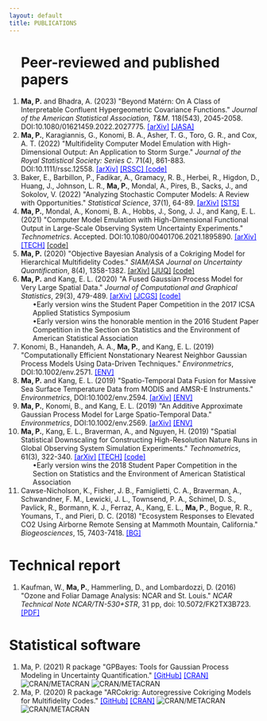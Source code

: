 ```yaml
---
layout: default
title: PUBLICATIONS
---
```



<ol start="1">
  



<!-- <h1>Submitted papers </h1> -->




  






<h1>Peer-reviewed and published papers </h1> 

<li> <b> Ma, P.</b> and Bhadra, A. (2023) "Beyond Mat&eacute;rn: On A Class of Interpretable Confluent Hypergeometric Covariance Functions." <em>Journal of the American Statistical Association, T&M</em>. 118(543), 2045-2058. DOI:10.1080/01621459.2022.2027775. <a href="https://arxiv.org/abs/1911.05865" target="blank" style="color:blue;">[arXiv]</a> <a href="https://doi.org/10.1080/01621459.2022.2027775" target="blank" style="color:blue;">[JASA]</a>
</li>

<li> <b> Ma, P.</b>, Karagiannis, G., Konomi, B. A., Asher, T. G., Toro, G. R., and Cox, A. T. (2022) "Multifidelity Computer Model Emulation with High-Dimensional Output: An Application to Storm Surge." <em>Journal of the Royal Statistical Society: Series C</em>. 71(4), 861-883. DOI:10.1111/rssc.12558. <a href="https://arxiv.org/abs/1909.01836" target="blank" style="color:blue;">[arXiv]</a> <a href="https://doi.org/10.1111/rssc.12558" target="blank" style="color:blue;">[RSSC] </a> <a href="https://github.com/pulongma/PPCokriging" target="blank" style="color:blue;">[code]</a>
</li> 
  

  
<li>
  Baker, E., Barbillon, P., Fadikar, A., Gramacy, R. B., Herbei, R., Higdon, D., Huang, J., Johnson, L. R., <b>Ma, P.</b>, Mondal, A., Pires, B., Sacks, J., and Sokolov, V. (2022) "Analyzing Stochastic Computer Models: A Review with Opportunities." <em>Statistical Science</em>, 37(1), 64-89. <a href="https://arxiv.org/abs/2002.01321" target="blank" style="color:blue;">[arXiv]</a> <a href="https://doi.org/10.1214/21-STS822" target="blank" style="color:blue;">[STS]</a>
</li>

<li> 
  <b> Ma, P.</b>, Mondal, A., Konomi, B. A., Hobbs, J., Song, J. J., and Kang, E. L. (2021) "Computer Model Emulation with High-Dimensional Functional Output in Large-Scale Observing System Uncertainty Experiments." <em>Technometrics</em>. Accepted. DOI:10.1080/00401706.2021.1895890. <a href="https://arxiv.org/abs/1911.09274" target="blank" style="color:blue;">[arXiv]</a> <a href="https://doi.org/10.1080/00401706.2021.1895890" target="blank" style="color:blue;">[TECH]</a> <a href="https://github.com/pulongma/Computer-Model-Emulation-with-High-Dimensional-Functional-Output-in-Large-Scale-Observing-System-Unc" target="blank" >[code]</a>
</li> 

<li> <b> Ma, P.</b> (2020) "Objective Bayesian Analysis of a Cokriging Model for Hierarchical Multifidelity Codes." <em>SIAM/ASA Journal on Uncertainty Quantification</em>, 8(4), 1358-1382. <a href="https://arxiv.org/abs/1910.10225" target="blank" >[arXiv]</a> <a href="https://doi.org/10.1137/19M1289893" target="blank" >[JUQ]</a> <a href="https://github.com/pulongma/OBayesARCokrig" target="blank" >[code]</a>
</li>

<li> <b>Ma, P.</b> and Kang, E. L. (2020) "A Fused Gaussian Process Model for Very Large Spatial Data." <em>Journal of Computational and Graphical Statistics</em>, 29(3), 479-489. <a href="https://arxiv.org/abs/1702.08797" target="blank" style="color:blue;">[arXiv]</a> <a href="https://doi.org/10.1080/10618600.2019.1704293" target="blank" style="color:blue;">[JCGS]</a> <a href="https://github.com/pulongma/FGPmodeling" target="blank" style="color:blue;">[code]</a>
  <ul>&bull;Early version wins the Student Paper Competition in the 2017 ICSA Applied Statistics Symposium</ul>
  <ul>&bull;Early version wins the honorable mention in the 2016 Student Paper Competition in the Section on Statistics and the Environment of American Statistical Association</ul>
</li>


<li> Konomi, B., Hanandeh, A. A., <b>Ma, P.</b>, and Kang, E. L. (2019) "Computationally Efficient Nonstationary Nearest Neighbor Gaussian Process Models Using Data-Driven Techniques." <em>Environmetrics</em>, DOI:10.1002/env.2571. <a href="https://doi.org/10.1002/env.2571" target="blank" style="color:blue;">[ENV]</a>
</li>


<li> <b>Ma, P.</b> and Kang, E. L. (2019) "Spatio-Temporal Data Fusion for Massive Sea Surface Temperature Data from MODIS and AMSR-E Instruments." <em>Environmetrics</em>, DOI:10.1002/env.2594. <a href="https://arxiv.org/abs/1809.04389" target="blank" style="color:blue;">[arXiv]</a> <a href="https://doi.org/10.1002/env.2594" target="blank" style="color:blue;">[ENV]</a> 
</li>

<li> <b>Ma, P.</b>, Konomi, B., and Kang, E. L. (2019) "An Additive Approximate Gaussian Process Model for Large Spatio-Temporal Data." <em>Environmetrics</em>, DOI:10.1002/env.2569. <a href="https://arxiv.org/abs/1801.00319" target="blank" style="color:blue;">[arXiv]</a> <a href="https://doi.org/10.1002/env.2569" target="blank" style="color:blue;">[ENV]</a>
</li>

<li> <b>Ma, P.</b>, Kang, E. L., Braverman, A., and Nguyen, H. (2019) "Spatial Statistical Downscaling for Constructing High-Resolution Nature Runs in Global Observing System Simulation Experiments." <em>Technometrics</em>, 61(3), 322-340. <a href="https://arxiv.org/abs/1711.00484" target="blank" style="color:blue;">[arXiv]</a> <a href="https://doi.org/10.1080/00401706.2018.1524791" target="blank" style="color:blue;">[TECH]</a> <a href="https://github.com/pulongma/SpatialDownscaling" target="blank" style="color:blue;">[code]</a>
  <ul>&bull;Early version wins the 2018 Student Paper Competition in the Section on Statistics and the Environment of American Statistical Association</ul>
</li>


<li> Cawse-Nicholson, K., Fisher, J. B., Famiglietti, C. A., Braverman, A., Schwandner, F. M., Lewicki, J. L., Townsend, P. A., Schimel, D. S., Pavlick, R., Bormann, K. J., Ferraz, A., Kang, E. L., <b>Ma, P.</b>, Bogue, R. R., Youmans, T., and Pieri, D. C. (2018) "Ecosystem Responses to Elevated CO2 Using Airborne Remote Sensing at Mammoth Mountain, California." <em>Biogeosciences</em>, 15, 7403-7418. <a href="https://doi.org/10.5194/bg-2018-73" target="blank" style="color:blue;">[BG]</a>
</li>
</ol>



<h1>Technical report </h1>
<ol start="1">
<li> Kaufman, W., <b>Ma, P.</b>, Hammerling, D., and Lombardozzi, D. (2016) "Ozone and Foliar Damage Analysis: NCAR and St. Louis." <em>NCAR Technical Note NCAR/TN-530+STR</em>, 31 pp, doi: 10.5072/FK2TX3B723.  <a href="http://dx.doi.org/10.5065/D6WH2NCQ" target="blank" style="color:blue;">[PDF]</a>
</li>

</ol>

<h1>Statistical software</h1>
<ol start="1">
<li> Ma, P. (2021) R package "GPBayes: Tools for Gaussian Process Modeling in Uncertainty Quantification." <a href="https://github.com/pulongma/GPBayes" target="blank" style="color:blue;">[GitHub]</a> <a href="https://CRAN.R-project.org/package=GPBayes" target="blank" style="color:blue;">[CRAN]</a> <img alt="CRAN/METACRAN" src="https://cranlogs.r-pkg.org/badges/GPBayes?color=brightgreen"> <img alt="CRAN/METACRAN" src="https://cranlogs.r-pkg.org/badges/grand-total/GPBayes?color=brightgreen"> 
</li>
<li> Ma, P. (2020) R package "ARCokrig: Autoregressive Cokriging Models for Multifidelity Codes." <a href="https://github.com/pulongma/ARCokrig" target="blank" style="color:blue;">[GitHub]</a> <a href="https://CRAN.R-project.org/package=ARCokrig" target="blank" style="color:blue;">[CRAN]</a>  <img alt="CRAN/METACRAN" src="https://cranlogs.r-pkg.org/badges/ARCokrig?color=brightgreen"> <img alt="CRAN/METACRAN" src="https://cranlogs.r-pkg.org/badges/grand-total/ARCokrig?color=brightgreen"> 
</li>
  

 
</ol>
